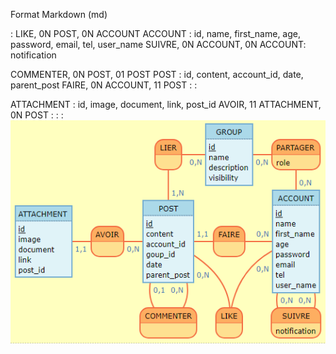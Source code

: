 Format Markdown (md)

:
LIKE, 0N POST, 0N ACCOUNT
ACCOUNT : id, name, first_name, age, password, email, tel, user_name
SUIVRE, 0N ACCOUNT, 0N ACCOUNT: notification

COMMENTER, 0N POST, 01 POST
POST : id, content, account_id, date, parent_post
FAIRE, 0N ACCOUNT, 11 POST
:
:

ATTACHMENT : id, image, document, link, post_id
AVOIR, 11 ATTACHMENT, 0N POST
:
:
:
![mcd](Capture_mcd_brief4.PNG)

